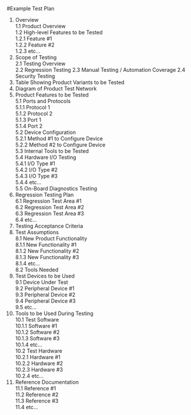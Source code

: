#Example Test Plan
1. Overview  
 1.1 Product Overview  
 1.2 High-level Features to be Tested  
  1.2.1 Feature #1    
  1.2.2 Feature #2    
  1.2.3 etc...
2. Scope of Testing  
  2.1 Testing Overview  
  2.2 Regression Testing
  2.3 Manual Testing / Automation Coverage
  2.4 Security Testing
3. Table Showing Product Variants to be Tested
4. Diagram of Product Test Network
5. Product Features to be Tested  
  5.1 Ports and Protocols  
      5.1.1 Protocol 1  
      5.1.2 Protocol 2  
      5.1.3 Port 1  
      5.1.4 Port 2  
  5.2 Device Configuration  
  5.2.1 Method #1 to Configure Device  
  5.2.2 Method #2 to Configure Device  
  5.3 Internal Tools to be Tested  
  5.4 Hardware I/O Testing  
    5.4.1 I/O Type #1  
    5.4.2 I/O Type #2  
    5.4.3 I/O Type #3  
    5.4.4 etc...  
  5.5 On-Board Diagnostics Testing  
6. Regression Testing Plan  
  6.1 Regression Test Area #1  
  6.2 Regression Test Area #2  
  6.3 Regression Test Area #3  
  6.4 etc...
7. Testing Acceptance Criteria
8. Test Assumptions  
  8.1 New Product Functionality  
  8.1.1 New Functionality #1  
  8.1.2 New Functionality #2  
  8.1.3 New Functionality #3  
  8.1.4 etc...  
  8.2 Tools Needed  
9. Test Devices to be Used  
  9.1 Device Under Test  
  9.2 Peripheral Device #1  
  9.3 Peripheral Device #2  
  9.4 Peripheral Device #3  
  9.5 etc...
10. Tools to be Used During Testing  
  10.1 Test Software  
  10.1.1 Software #1  
  10.1.2 Software #2  
  10.1.3 Software #3  
  10.1.4 etc...  
  10.2 Test Hardware  
  10.2.1 Hardware #1  
  10.2.2 Hardware #2  
  10.2.3 Hardware #3  
  10.2.4 etc...  
11. Reference Documentation  
  11.1 Reference #1  
  11.2 Reference #2  
  11.3 Reference #3  
  11.4 etc...  
